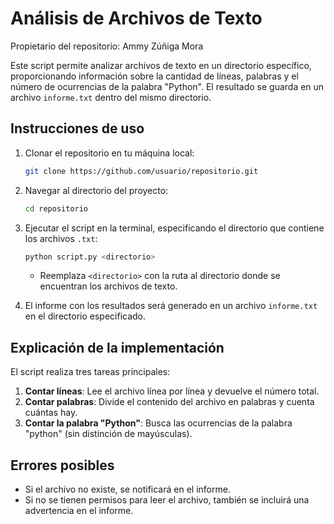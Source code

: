 # Análisis de Archivos de Texto

Propietario del repositorio: Ammy Zúñiga Mora

Este script permite analizar archivos de texto en un directorio específico, proporcionando información sobre la cantidad de líneas, palabras y el número de ocurrencias de la palabra "Python". El resultado se guarda en un archivo `informe.txt` dentro del mismo directorio.

## Instrucciones de uso

1. Clonar el repositorio en tu máquina local:
    ```bash
    git clone https://github.com/usuario/repositorio.git
    ```

2. Navegar al directorio del proyecto:
    ```bash
    cd repositorio
    ```

3. Ejecutar el script en la terminal, especificando el directorio que contiene los archivos `.txt`:
    ```bash
    python script.py <directorio>
    ```

   - Reemplaza `<directorio>` con la ruta al directorio donde se encuentran los archivos de texto.

4. El informe con los resultados será generado en un archivo `informe.txt` en el directorio especificado.

## Explicación de la implementación

El script realiza tres tareas principales:

1. **Contar líneas**: Lee el archivo línea por línea y devuelve el número total.
2. **Contar palabras**: Divide el contenido del archivo en palabras y cuenta cuántas hay.
3. **Contar la palabra "Python"**: Busca las ocurrencias de la palabra "python" (sin distinción de mayúsculas).

## Errores posibles

- Si el archivo no existe, se notificará en el informe.
- Si no se tienen permisos para leer el archivo, también se incluirá una advertencia en el informe.
